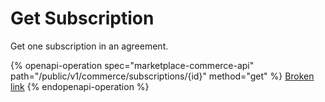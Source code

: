 # Get Subscription

Get one subscription in an agreement.

{% openapi-operation spec="marketplace-commerce-api" path="/public/v1/commerce/subscriptions/{id}" method="get" %}
[Broken link](broken-reference)
{% endopenapi-operation %}
